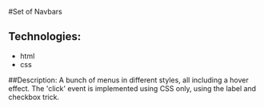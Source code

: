#Set of Navbars

## Technologies:
- html
- css

##Description:
A bunch of menus in different styles, all including a hover effect. The 'click' event is implemented using CSS only, using the label and checkbox trick.
